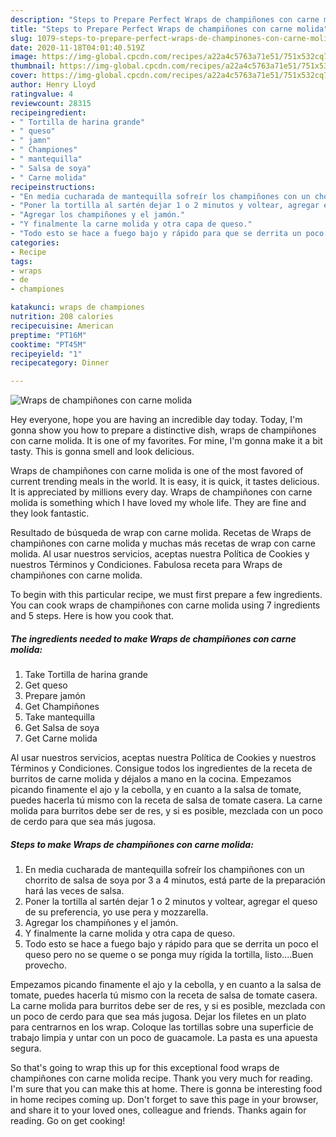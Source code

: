 ```yaml
---
description: "Steps to Prepare Perfect Wraps de champiñones con carne molida"
title: "Steps to Prepare Perfect Wraps de champiñones con carne molida"
slug: 1079-steps-to-prepare-perfect-wraps-de-champinones-con-carne-molida
date: 2020-11-18T04:01:40.519Z
image: https://img-global.cpcdn.com/recipes/a22a4c5763a71e51/751x532cq70/wraps-de-champinones-con-carne-molida-foto-principal.jpg
thumbnail: https://img-global.cpcdn.com/recipes/a22a4c5763a71e51/751x532cq70/wraps-de-champinones-con-carne-molida-foto-principal.jpg
cover: https://img-global.cpcdn.com/recipes/a22a4c5763a71e51/751x532cq70/wraps-de-champinones-con-carne-molida-foto-principal.jpg
author: Henry Lloyd
ratingvalue: 4
reviewcount: 28315
recipeingredient:
- " Tortilla de harina grande"
- " queso"
- " jamn"
- " Championes"
- " mantequilla"
- " Salsa de soya"
- " Carne molida"
recipeinstructions:
- "En media cucharada de mantequilla sofreír los champiñones con un chorrito de salsa de soya por 3 a 4 minutos, está parte de la preparación hará las veces de salsa."
- "Poner la tortilla al sartén dejar 1 o 2 minutos y voltear, agregar el queso de su preferencia, yo use pera y mozzarella."
- "Agregar los champiñones y el jamón."
- "Y finalmente la carne molida y otra capa de queso."
- "Todo esto se hace a fuego bajo y rápido para que se derrita un poco el queso pero no se queme o se ponga muy rígida la tortilla, listo....Buen provecho."
categories:
- Recipe
tags:
- wraps
- de
- championes

katakunci: wraps de championes 
nutrition: 208 calories
recipecuisine: American
preptime: "PT16M"
cooktime: "PT45M"
recipeyield: "1"
recipecategory: Dinner

---
```



![Wraps de champiñones con carne molida](https://img-global.cpcdn.com/recipes/a22a4c5763a71e51/751x532cq70/wraps-de-champinones-con-carne-molida-foto-principal.jpg)

Hey everyone, hope you are having an incredible day today. Today, I'm gonna show you how to prepare a distinctive dish, wraps de champiñones con carne molida. It is one of my favorites. For mine, I'm gonna make it a bit tasty. This is gonna smell and look delicious.

Wraps de champiñones con carne molida is one of the most favored of current trending meals in the world. It is easy, it is quick, it tastes delicious. It is appreciated by millions every day. Wraps de champiñones con carne molida is something which I have loved my whole life. They are fine and they look fantastic.

Resultado de búsqueda de wrap con carne molida. Recetas de Wraps de champiñones con carne molida y muchas más recetas de wrap con carne molida. Al usar nuestros servicios, aceptas nuestra Política de Cookies y nuestros Términos y Condiciones. Fabulosa receta para Wraps de champiñones con carne molida.


To begin with this particular recipe, we must first prepare a few ingredients. You can cook wraps de champiñones con carne molida using 7 ingredients and 5 steps. Here is how you cook that.

<!--inarticleads1-->

##### The ingredients needed to make Wraps de champiñones con carne molida:

1. Take  Tortilla de harina grande
1. Get  queso
1. Prepare  jamón
1. Get  Champiñones
1. Take  mantequilla
1. Get  Salsa de soya
1. Get  Carne molida


Al usar nuestros servicios, aceptas nuestra Política de Cookies y nuestros Términos y Condiciones. Consigue todos los ingredientes de la receta de burritos de carne molida y déjalos a mano en la cocina. Empezamos picando finamente el ajo y la cebolla, y en cuanto a la salsa de tomate, puedes hacerla tú mismo con la receta de salsa de tomate casera. La carne molida para burritos debe ser de res, y si es posible, mezclada con un poco de cerdo para que sea más jugosa. 

<!--inarticleads2-->

##### Steps to make Wraps de champiñones con carne molida:

1. En media cucharada de mantequilla sofreír los champiñones con un chorrito de salsa de soya por 3 a 4 minutos, está parte de la preparación hará las veces de salsa.
1. Poner la tortilla al sartén dejar 1 o 2 minutos y voltear, agregar el queso de su preferencia, yo use pera y mozzarella.
1. Agregar los champiñones y el jamón.
1. Y finalmente la carne molida y otra capa de queso.
1. Todo esto se hace a fuego bajo y rápido para que se derrita un poco el queso pero no se queme o se ponga muy rígida la tortilla, listo....Buen provecho.


Empezamos picando finamente el ajo y la cebolla, y en cuanto a la salsa de tomate, puedes hacerla tú mismo con la receta de salsa de tomate casera. La carne molida para burritos debe ser de res, y si es posible, mezclada con un poco de cerdo para que sea más jugosa. Dejar los filetes en un plato para centrarnos en los wrap. Coloque las tortillas sobre una superficie de trabajo limpia y untar con un poco de guacamole. La pasta es una apuesta segura. 

So that's going to wrap this up for this exceptional food wraps de champiñones con carne molida recipe. Thank you very much for reading. I'm sure that you can make this at home. There is gonna be interesting food in home recipes coming up. Don't forget to save this page in your browser, and share it to your loved ones, colleague and friends. Thanks again for reading. Go on get cooking!

